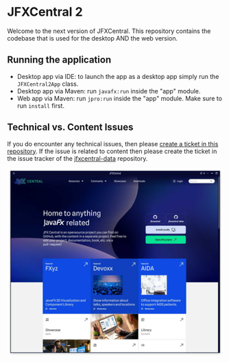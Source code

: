 # JFXCentral 2

Welcome to the next version of JFXCentral. This repository contains the codebase that is used for the desktop AND the web version.

## Running the application

- Desktop app via IDE: to launch the app as a desktop app simply run the `JFXCentral2App` class.
- Desktop app via Maven: run `javafx:run` inside the "app" module.
- Web app via Maven: run `jpro:run` inside the "app" module. Make sure to run `install` first.

## Technical vs. Content Issues

If you do encounter any technical issues, then please [create a ticket in this repository](https://github.com/dlemmermann/jfxcentral2/issues). If the issue is related to content then please create the ticket in the issue tracker of the [jfxcentral-data](https://github.com/dlsc-software-consulting-gmbh/jfxcentral-data/issues) repository.

![Screenshot](jfxcentral.jpg)